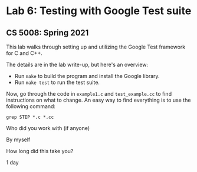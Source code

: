# Lab 6: Testing with Google Test suite
## CS 5008: Spring 2021

This lab walks through setting up and utilizing the Google Test framework for C and C++. 

The details are in the lab write-up, but here's an overview: 

* Run ```make``` to build the program and install the Google library. 
* Run ```make test``` to run the test suite. 

Now, go through the code in ```example1.c``` and ```test_example.cc``` to 
find instructions on what to change. An easy way to find everything is 
to use the following command: 

```
grep STEP *.c *.cc
```


Who did you work with (if anyone)

By myself

How long did this take you? 

1 day